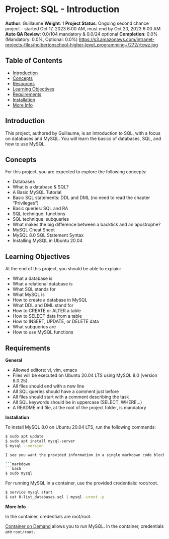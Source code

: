 # Project: SQL - Introduction

**Author**: Guillaume
**Weight**: 1
**Project Status**: Ongoing second chance project - started Oct 17, 2023 6:00 AM, must end by Oct 20, 2023 6:00 AM
**Auto QA Review**: 0.0/104 mandatory & 0.0/24 optional
**Completion**: 0.0% (Mandatory: 0.0%, Optional: 0.0%)
https://s3.amazonaws.com/intranet-projects-files/holbertonschool-higher-level_programming+/272/rtcwz.jpg

## Table of Contents

- [Introduction](#introduction)
- [Concepts](#concepts)
- [Resources](#resources)
- [Learning Objectives](#learning-objectives)
- [Requirements](#requirements)
- [Installation](#installation)
- [More Info](#more-info)

## Introduction

This project, authored by Guillaume, is an introduction to SQL, with a focus on databases and MySQL. You will learn the basics of databases, SQL, and how to use MySQL.

## Concepts

For this project, you are expected to explore the following concepts:

- Databases
- What is a database & SQL?
- A Basic MySQL Tutorial
- Basic SQL statements: DDL and DML (no need to read the chapter “Privileges”)
- Basic queries: SQL and RA
- SQL technique: functions
- SQL technique: subqueries
- What makes the big difference between a backtick and an apostrophe?
- MySQL Cheat Sheet
- MySQL 8.0 SQL Statement Syntax
- Installing MySQL in Ubuntu 20.04

## Learning Objectives

At the end of this project, you should be able to explain:

- What a database is
- What a relational database is
- What SQL stands for
- What MySQL is
- How to create a database in MySQL
- What DDL and DML stand for
- How to CREATE or ALTER a table
- How to SELECT data from a table
- How to INSERT, UPDATE, or DELETE data
- What subqueries are
- How to use MySQL functions

## Requirements

**General**

- Allowed editors: vi, vim, emacs
- Files will be executed on Ubuntu 20.04 LTS using MySQL 8.0 (version 8.0.25)
- All files should end with a new line
- All SQL queries should have a comment just before
- All files should start with a comment describing the task
- All SQL keywords should be in uppercase (SELECT, WHERE…)
- A README.md file, at the root of the project folder, is mandatory

**Installation**

To install MySQL 8.0 on Ubuntu 20.04 LTS, run the following commands:

```bash
$ sudo apt update
$ sudo apt install mysql-server
$ mysql --version

I see you want the provided information in a single markdown code block. Here it is:

```markdown
```bash
$ sudo mysql
```

For running MySQL in a container, use the provided credentials: root/root.

```bash
$ service mysql start
$ cat 0-list_databases.sql | mysql -uroot -p
```

**More Info**

In the container, credentials are root/root.

[Container on Demand](#) allows you to run MySQL. In the container, credentials are `root/root.`
